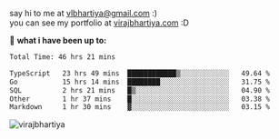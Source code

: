 say hi to me at [vlbhartiya@gmail.com](mailto:vlbhartiya@gmail.com) :)<br/>
you can see my portfolio at [virajbhartiya.com](https://virajbhartiya.com) :D<br/>


🚀 **what i have been up to:**

<!--START_SECTION:waka-->

```txt
Total Time: 46 hrs 21 mins

TypeScript   23 hrs 49 mins  ████████████▒░░░░░░░░░░░░   49.64 %
Go           15 hrs 14 mins  ████████░░░░░░░░░░░░░░░░░   31.75 %
SQL          2 hrs 21 mins   █▒░░░░░░░░░░░░░░░░░░░░░░░   04.90 %
Other        1 hr 37 mins    █░░░░░░░░░░░░░░░░░░░░░░░░   03.38 %
Markdown     1 hr 30 mins    ▓░░░░░░░░░░░░░░░░░░░░░░░░   03.15 %
```

<!--END_SECTION:waka-->

<p align="left"> <img src="https://komarev.com/ghpvc/?username=virajbhartiya&color=blue" alt="virajbhartiya" /> </p>
